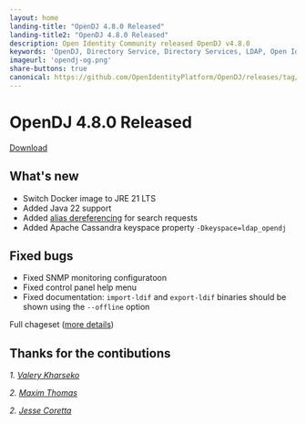 ```yaml
---
layout: home
landing-title: "OpenDJ 4.8.0 Released"
landing-title2: "OpenDJ 4.8.0 Released"
description: Open Identity Community released OpenDJ v4.8.0
keywords: 'OpenDJ, Directory Service, Directory Services, LDAP, Open Identity Platform, release'
imageurl: 'opendj-og.png'
share-buttons: true
canonical: https://github.com/OpenIdentityPlatform/OpenDJ/releases/tag/4.8.0
---
```

# OpenDJ 4.8.0 Released
[Download](https://github.com/OpenIdentityPlatform/OpenDJ/releases/tag/4.8.0)

## What's new
* Switch Docker image to JRE 21 LTS 
* Added Java 22 support
* Added [alias dereferencing](https://docs.oracle.com/cd/E21043_01/oid.1111/e10029/oid_alias_entries.htm) for search requests
* Added Apache Cassandra keyspace property `-Dkeyspace=ldap_opendj`

## Fixed bugs
* Fixed SNMP monitoring configuratoon
* Fixed control panel help menu
* Fixed documentation: `import-ldif` and `export-ldif` binaries should be shown using the `--offline` option 

Full chageset ([more details](https://github.com/OpenIdentityPlatform/OpenDJ/compare/4.7.0...4.8.0))

## Thanks for the contibutions

<i id="vharseko"><i>1. <a href="https://github.com/vharseko" target="_blank">Valery Kharseko</a></i>

<i id="maximthomas"><i>2. <a href="https://github.com/maximthomas" target="_blank">Maxim Thomas</a></i>

<i id="JesseCoretta"><i>2. <a href="https://github.com/JesseCoretta" target="_blank">Jesse Coretta</a></i>


